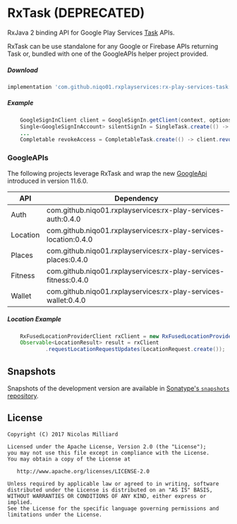 RxTask (DEPRECATED)
=========

RxJava 2 binding API for Google Play Services [Task][task] APIs.  

RxTask can be use standalone for any Google or Firebase APIs returning Task or, 
bundled with one of the GoogleAPIs helper project provided. 

##### Download
```groovy
implementation 'com.github.niqo01.rxplayservices:rx-play-services-task:0.4.0'
```

##### Example
```java
    GoogleSignInClient client = GoogleSignIn.getClient(context, options);
    Single<GoogleSignInAccount> silentSignIn = SingleTask.create(() -> client.silentSignIn());
    ...
    Completable revokeAccess = CompletableTask.create(() -> client.revokeAccess());
```

### GoogleAPIs

The following projects leverage RxTask and wrap the new [GoogleApi][googleapi] introduced 
in version 11.6.0.


| API | Dependency |
| --- | --- |
| Auth | com.github.niqo01.rxplayservices:rx-play-services-auth:0.4.0 |
| Location | com.github.niqo01.rxplayservices:rx-play-services-location:0.4.0 |
| Places | com.github.niqo01.rxplayservices:rx-play-services-places:0.4.0 |
| Fitness | com.github.niqo01.rxplayservices:rx-play-services-fitness:0.4.0 |
| Wallet | com.github.niqo01.rxplayservices:rx-play-services-wallet:0.4.0 |


##### Location Example
```java
    RxFusedLocationProviderClient rxClient = new RxFusedLocationProviderClient(context);
    Observable<LocationResult> result = rxClient
            .requestLocationRequestUpdates(LocationRequest.create());
```


Snapshots
-------
Snapshots of the development version are available in [Sonatype's `snapshots` repository][snap].

License
-------

    Copyright (C) 2017 Nicolas Milliard

    Licensed under the Apache License, Version 2.0 (the "License");
    you may not use this file except in compliance with the License.
    You may obtain a copy of the License at

       http://www.apache.org/licenses/LICENSE-2.0

    Unless required by applicable law or agreed to in writing, software
    distributed under the License is distributed on an "AS IS" BASIS,
    WITHOUT WARRANTIES OR CONDITIONS OF ANY KIND, either express or implied.
    See the License for the specific language governing permissions and
    limitations under the License.

 [googleapi]: https://android-developers.googleblog.com/2017/11/moving-past-googleapiclient_21.html
 [task]: https://developers.google.com/android/guides/tasks
 [rxtask]: https://github.com/niqo01/RxPlayServices/blob/master/rx-task/src/main/java/com/nicolasmilliard/rxtask/RxTask.kt
 [snap]: https://oss.sonatype.org/content/repositories/snapshots/
